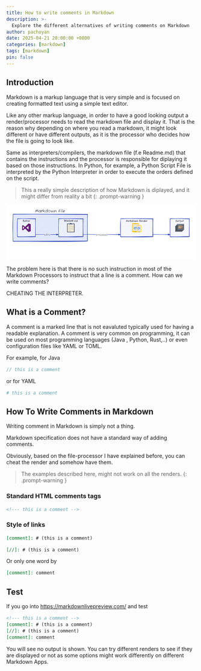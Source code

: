```yaml
---
title: How to write comments in Markdown
description: >-
  Explore the different alternatives of writing comments on Markdown
author: pachoyan
date: 2025-04-21 20:00:00 +0800
categories: [markdown]
tags: [markdown]
pin: false
---
```


## Introduction

Markdown is a markup language that is very simple and is focused on creating formatted text using a simple text editor.

Like any other markup language, in order to have a good looking output a render/processor needs to read the markdown file and display it. That is the reason why depending on where you read a markdown, it might look different or have different outputs, as it is the processor who decides how the file is going to look like.

Same as interpreters/compilers, the markdown file (f.e Readme.md) that contains the instructions and the processor is responsible for diplaying it based on those instructions. In Python, for example, a Python Script File is interpreted by the Python Interpreter in order to execute the orders defined on the script.

<!-- markdownlint-capture -->
<!-- markdownlint-disable -->
> This a really simple description of how Markdown is diplayed, and it might differ from reality a bit
{: .prompt-warning }
<!-- markdownlint-restore -->

![markdown-image](/images/2025-04-21-how-to-write-comments-in-markdown/markdown-diagram.png)

The problem here is that there is no such instruction in most of the Markdown Processors to instruct that a line is a comment.
How can we write comments?

CHEATING THE INTERPRETER.

## What is a Comment?

A comment is a marked line that is not eavaluted typically used for having a readable explanation.
A comment is very common on programming, it can be used on most programming languages (Java , Python, Rust,..) or even configuration files like YAML or TOML.

For example, for Java

```java
// this is a comment
```

or for YAML

```yaml
# this is a comment
```

## How To Write Comments in Markdown

Writing comment in Markdown is simply not a thing.

Markdown specification does not have a standard way of adding comments.

Obviously, based on the file-processor I have explained before, you can cheat the render and somehow have them.

<!-- markdownlint-capture -->
<!-- markdownlint-disable -->
> The examples described here, might not work on all the renders.
{: .prompt-warning }
<!-- markdownlint-restore -->

### Standard HTML comments tags

```md
<!--- this is a comment -->
```

### Style of links

```md
[comment]: # (this is a comment)
```

```md
[//]: # (this is a comment)
```

Or only one word by

```md
[comment]: comment
```

## Test

If you go into https://markdownlivepreview.com/ and test

```md
<!--- this is a comment -->
[comment]: # (this is a comment)
[//]: # (this is a comment)
[comment]: comment
```

You will see no output is shown. You can try different renders to see if they are displayed or not as some options might work differently on different Markdown Apps.